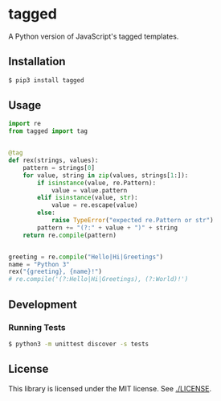 # tagged

A Python version of JavaScript's tagged templates.

## Installation

```sh
$ pip3 install tagged
```

## Usage

```py
import re
from tagged import tag


@tag
def rex(strings, values):
    pattern = strings[0]
    for value, string in zip(values, strings[1:]):
        if isinstance(value, re.Pattern):
            value = value.pattern
        elif isinstance(value, str):
            value = re.escape(value)
        else:
            raise TypeError("expected re.Pattern or str")
        pattern += "(?:" + value + ")" + string
    return re.compile(pattern)


greeting = re.compile("Hello|Hi|Greetings")
name = "Python 3"
rex("{greeting}, {name}!")
# re.compile('(?:Hello|Hi|Greetings), (?:World)!')
```

## Development

### Running Tests

```sh
$ python3 -m unittest discover -s tests
```

## License

This library is licensed under the MIT license. See [./LICENSE](./LICENSE).

